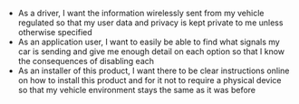 - As a driver, I want the information wirelessly sent from my vehicle regulated so that my user data and privacy is kept private to me unless otherwise specified
- As an application user, I want to easily be able to find what signals my car is sending and give me enough detail on each option so that I know the consequences of disabling each 
- As an installer of this product, I want there to be clear instructions online on how to install this product and for it not to require a physical device so that my vehicle environment stays the same as it was before
